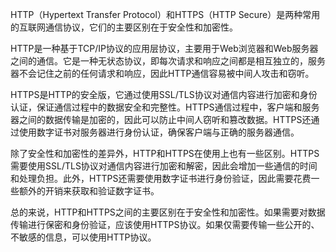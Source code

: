 HTTP（Hypertext Transfer Protocol）和HTTPS（HTTP Secure）是两种常用的互联网通信协议，它们的主要区别在于安全性和加密性。

HTTP是一种基于TCP/IP协议的应用层协议，主要用于Web浏览器和Web服务器之间的通信。它是一种无状态协议，即每次请求和响应之间都是相互独立的，服务器不会记住之前的任何请求和响应，因此HTTP通信容易被中间人攻击和窃听。

HTTPS是HTTP的安全版，它通过使用SSL/TLS协议对通信内容进行加密和身份认证，保证通信过程中的数据安全和完整性。HTTPS通信过程中，客户端和服务器之间的数据传输是加密的，因此可以防止中间人窃听和篡改数据。HTTPS还通过使用数字证书对服务器进行身份认证，确保客户端与正确的服务器通信。

除了安全性和加密性的差异外，HTTP和HTTPS在使用上也有一些区别。HTTPS需要使用SSL/TLS协议对通信内容进行加密和解密，因此会增加一些通信的时间和处理负担。此外，HTTPS还需要使用数字证书进行身份验证，因此需要花费一些额外的开销来获取和验证数字证书。

总的来说，HTTP和HTTPS之间的主要区别在于安全性和加密性。如果需要对数据传输进行保密和身份验证，应该使用HTTPS协议。如果仅需要传输一些公开的、不敏感的信息，可以使用HTTP协议。